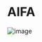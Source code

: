 # AIFA

![image](https://user-images.githubusercontent.com/52428908/111369680-5cdf2180-86bd-11eb-9d33-0f51f32ee6ab.png)
